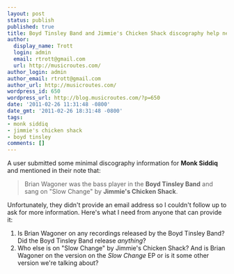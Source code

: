 ```yaml
---
layout: post
status: publish
published: true
title: Boyd Tinsley Band and Jimmie's Chicken Shack discography help needed
author:
  display_name: Trott
  login: admin
  email: rtrott@gmail.com
  url: http://musicroutes.com/
author_login: admin
author_email: rtrott@gmail.com
author_url: http://musicroutes.com/
wordpress_id: 650
wordpress_url: http://blog.musicroutes.com/?p=650
date: '2011-02-26 11:31:48 -0800'
date_gmt: '2011-02-26 18:31:48 -0800'
tags:
- monk siddiq
- jimmie's chicken shack
- boyd tinsley
comments: []
---
```

<p>A user submitted some minimal discography information for <strong>Monk Siddiq</strong> and mentioned in their note that:</p>
<blockquote><p>Brian Wagoner was the bass player in the <strong>Boyd Tinsley Band</strong> and sang on "Slow Change" by <strong>Jimmie's Chicken Shack</strong>.</p></blockquote>
<p>Unfortunately, they didn't provide an email address so I couldn't follow up to ask for more information.  Here's what I need from anyone that can provide it:</p>
<ol>
<li>Is Brian Wagoner on any recordings released by the Boyd Tinsley Band?  Did the Boyd Tinsley Band release <em>anything</em>?</li>
<li>Who else is on "Slow Change" by Jimmie's Chicken Shack?  And is Brian Wagoner on the version on the <em>Slow Change</em> EP or is it some other version we're talking about?</li>
</ol>
